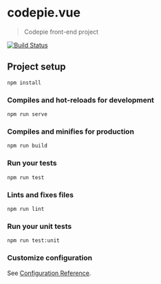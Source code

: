 # codepie.vue

> Codepie front-end project

[![Build Status](https://dev.azure.com/Zhiwen-Lin/Codepie/_apis/build/status/Codepie.vue?branchName=master)](https://dev.azure.com/Zhiwen-Lin/Codepie/_build/latest?definitionId=9&branchName=master)

## Project setup
```
npm install
```

### Compiles and hot-reloads for development
```
npm run serve
```

### Compiles and minifies for production
```
npm run build
```

### Run your tests
```
npm run test
```

### Lints and fixes files
```
npm run lint
```

### Run your unit tests
```
npm run test:unit
```

### Customize configuration
See [Configuration Reference](https://cli.vuejs.org/config/).
